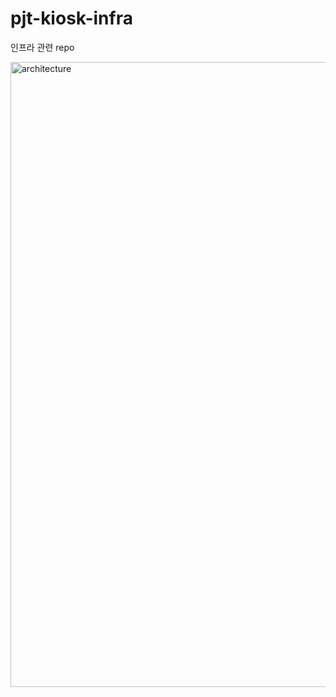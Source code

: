 # pjt-kiosk-infra
인프라 관련 repo

<img src="https://github.com/user-attachments/assets/5c942024-9b30-4d13-bf33-a6a381782f2e" alt="architecture" width="1000"  />
